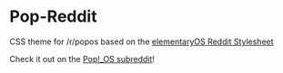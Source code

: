 Pop-Reddit
==========

CSS theme for /r/popos based on the [elementaryOS Reddit Stylesheet](https://github.com/elementary/Reddit-CSS)

Check it out on the [Pop\!\_OS subreddit](https://reddit.com/r/popos)!
